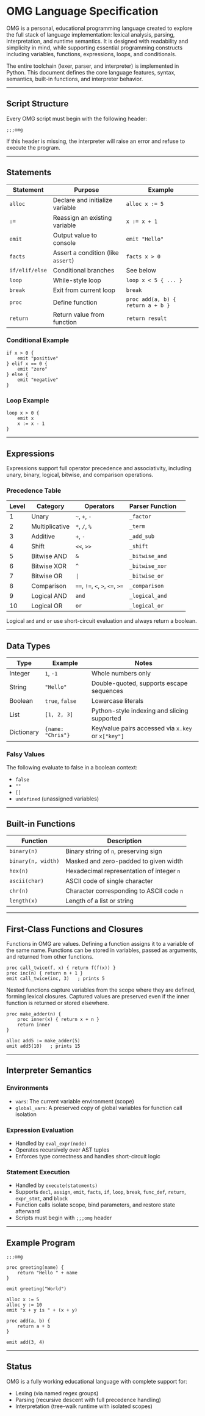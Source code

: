 # OMG Language Specification

OMG is a personal, educational programming language created to explore the full stack of language implementation: lexical analysis, parsing, interpretation, and runtime semantics. It is designed with readability and simplicity in mind, while supporting essential programming constructs including variables, functions, expressions, loops, and conditionals.

The entire toolchain (lexer, parser, and interpreter) is implemented in Python. This document defines the core language features, syntax, semantics, built-in functions, and interpreter behavior.

---

## Script Structure

Every OMG script must begin with the following header:

```omg
;;;omg
```

If this header is missing, the interpreter will raise an error and refuse to execute the program.

---

## Statements

| Statement      | Purpose                            | Example                           |
| -------------- | ---------------------------------- | --------------------------------- |
| `alloc`        | Declare and initialize variable    | `alloc x := 5`                    |
| `:=`           | Reassign an existing variable      | `x := x + 1`                      |
| `emit`         | Output value to console            | `emit "Hello"`                    |
| `facts`        | Assert a condition (like `assert`) | `facts x > 0`                     |
| `if/elif/else` | Conditional branches               | See below                         |
| `loop`         | While-style loop                   | `loop x < 5 { ... }`              |
| `break`        | Exit from current loop             | `break`                           |
| `proc`         | Define function                    | `proc add(a, b) { return a + b }` |
| `return`       | Return value from function         | `return result`                   |

### Conditional Example

```omg
if x > 0 {
    emit "positive"
} elif x == 0 {
    emit "zero"
} else {
    emit "negative"
}
```

### Loop Example

```omg
loop x > 0 {
    emit x
    x := x - 1
}
```

---

## Expressions

Expressions support full operator precedence and associativity, including unary, binary, logical, bitwise, and comparison operations.

### Precedence Table

| Level | Category       | Operators                        | Parser Function |   |
| ----- | -------------- | -------------------------------- | --------------- | - |
| 1     | Unary          | `~`, `+`, `-`                    | `_factor`       |   |
| 2     | Multiplicative | `*`, `/`, `%`                    | `_term`         |   |
| 3     | Additive       | `+`, `-`                         | `_add_sub`      |   |
| 4     | Shift          | `<<`, `>>`                       | `_shift`        |   |
| 5     | Bitwise AND    | `&`                              | `_bitwise_and`  |   |
| 6     | Bitwise XOR    | `^`                              | `_bitwise_xor`  |   |
| 7     | Bitwise OR             | `\|`                               | `_bitwise_or`   |   |
| 8     | Comparison     | `==`, `!=`, `<`, `>`, `<=`, `>=` | `_comparison`   |   |
| 9     | Logical AND    | `and`                            | `_logical_and`  |   |
| 10    | Logical OR     | `or`                             | `_logical_or`   |   |

Logical `and` and `or` use short-circuit evaluation and always return a boolean.

---

## Data Types

| Type    | Example         | Notes                                       |
| ------- | --------------- | ------------------------------------------- |
| Integer | `1`, `-1`       | Whole numbers only                          |
| String  | `"Hello"`       | Double-quoted, supports escape sequences    |
| Boolean | `true`, `false` | Lowercase literals                          |
| List    | `[1, 2, 3]`     | Python-style indexing and slicing supported |
| Dictionary | `{name: "Chris"}` | Key/value pairs accessed via `x.key` or `x["key"]` |

### Falsy Values

The following evaluate to false in a boolean context:

* `false`
* `""`
* `[]`
* `undefined` (unassigned variables)

---

## Built-in Functions

| Function           | Description                               |
| ------------------ | ----------------------------------------- |
| `binary(n)`        | Binary string of `n`, preserving sign     |
| `binary(n, width)` | Masked and zero-padded to given width     |
| `hex(n)`           | Hexadecimal representation of integer `n` |
| `ascii(char)`      | ASCII code of single character            |
| `chr(n)`           | Character corresponding to ASCII code `n` |
| `length(x)`        | Length of a list or string                |

---

## First-Class Functions and Closures

Functions in OMG are values. Defining a function assigns it to a
variable of the same name. Functions can be stored in variables, passed
as arguments, and returned from other functions.

```omg
proc call_twice(f, x) { return f(f(x)) }
proc inc(n) { return n + 1 }
emit call_twice(inc, 3)   ; prints 5
```

Nested functions capture variables from the scope where they are
defined, forming lexical closures. Captured values are preserved even if
the inner function is returned or stored elsewhere.

```omg
proc make_adder(n) {
    proc inner(x) { return x + n }
    return inner
}

alloc add5 := make_adder(5)
emit add5(10)   ; prints 15
```

---

## Interpreter Semantics

### Environments

* `vars`: The current variable environment (scope)
* `global_vars`: A preserved copy of global variables for function call isolation

### Expression Evaluation

* Handled by `eval_expr(node)`
* Operates recursively over AST tuples
* Enforces type correctness and handles short-circuit logic

### Statement Execution

* Handled by `execute(statements)`
* Supports `decl`, `assign`, `emit`, `facts`, `if`, `loop`, `break`, `func_def`, `return`, `expr_stmt`, and `block`
* Function calls isolate scope, bind parameters, and restore state afterward
* Scripts must begin with `;;;omg` header

---

## Example Program

```omg
;;;omg

proc greeting(name) {
    return "Hello " + name
}

emit greeting("World")

alloc x := 5
alloc y := 10
emit "x + y is " + (x + y)

proc add(a, b) {
    return a + b
}

emit add(3, 4)
```

---

## Status

OMG is a fully working educational language with complete support for:

* Lexing (via named regex groups)
* Parsing (recursive descent with full precedence handling)
* Interpretation (tree-walk runtime with isolated scopes)
